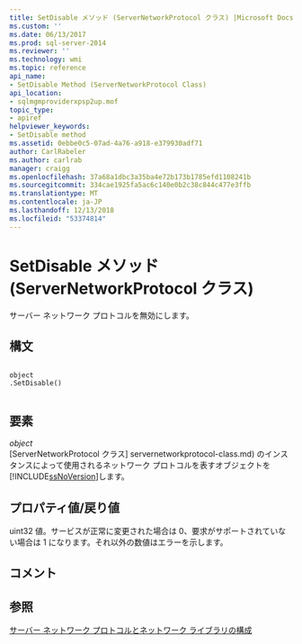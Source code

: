```yaml
---
title: SetDisable メソッド (ServerNetworkProtocol クラス) |Microsoft Docs
ms.custom: ''
ms.date: 06/13/2017
ms.prod: sql-server-2014
ms.reviewer: ''
ms.technology: wmi
ms.topic: reference
api_name:
- SetDisable Method (ServerNetworkProtocol Class)
api_location:
- sqlmgmproviderxpsp2up.mof
topic_type:
- apiref
helpviewer_keywords:
- SetDisable method
ms.assetid: 0ebbe0c5-07ad-4a76-a918-e379930adf71
author: CarlRabeler
ms.author: carlrab
manager: craigg
ms.openlocfilehash: 37a68a1dbc3a35ba4e72b173b1785efd1108241b
ms.sourcegitcommit: 334cae1925fa5ac6c140e0b2c38c844c477e3ffb
ms.translationtype: MT
ms.contentlocale: ja-JP
ms.lasthandoff: 12/13/2018
ms.locfileid: "53374814"
---
```

# <a name="setdisable-method-servernetworkprotocol-class"></a>SetDisable メソッド (ServerNetworkProtocol クラス)
  サーバー ネットワーク プロトコルを無効にします。  
  
## <a name="syntax"></a>構文  
  
```  
  
object  
.SetDisable()  
  
```  
  
## <a name="parts"></a>要素  
 *object*  
 [ServerNetworkProtocol クラス] servernetworkprotocol-class.md) のインスタンスによって使用されるネットワーク プロトコルを表すオブジェクトを[!INCLUDE[ssNoVersion](../../../includes/ssnoversion-md.md)]します。  
  
## <a name="property-valuereturn-value"></a>プロパティ値/戻り値  
 uint32 値。サービスが正常に変更された場合は 0、要求がサポートされていない場合は 1 になります。それ以外の数値はエラーを示します。  
  
## <a name="remarks"></a>コメント  
  
## <a name="see-also"></a>参照  
 [サーバー ネットワーク プロトコルとネットワーク ライブラリの構成](https://msdn.microsoft.com/library/ms177485\(v=sql.100\).aspx)  
  
  
